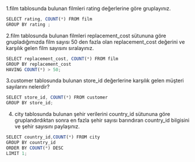1.film tablosunda bulunan filmleri rating değerlerine göre gruplayınız.
````javascript
SELECT rating, COUNT(*) FROM film
GROUP BY rating ;
````
2.film tablosunda bulunan filmleri replacement_cost sütununa göre grupladığımızda film sayısı 50 den fazla olan replacement_cost değerini ve karşılık gelen film sayısını sıralayınız.
````javascript
SELECT replacement_cost, COUNT(*) FROM film
GROUP BY replacement_cost
HAVING COUNT(*) > 50;
````
3.customer tablosunda bulunan store_id değerlerine karşılık gelen müşteri sayılarını nelerdir? 
````javascript
SELECT store_id, COUNT(*) FROM customer
GROUP BY store_id;
````

4. city tablosunda bulunan şehir verilerini country_id sütununa göre gruplandırdıktan sonra en fazla şehir sayısı barındıran country_id bilgisini ve şehir sayısını paylaşınız.
````javascript
SELECT country_id,COUNT(*) FROM city
GROUP BY country_id
ORDER BY COUNT(*) DESC
LIMIT 1;
````
